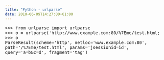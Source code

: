 ```yaml
---
title: "Python - urlparse"
date: 2010-06-09T14:27:00+01:00
---
```

<pre>
>>> from urlparse import urlparse
>>> o = urlparse('http://www.example.com:80/%7Eme/test.html;jsessionid=id?a=b&c=d#tag')
>>> o
ParseResult(scheme='http', netloc='www.example.com:80', 
path='/%7Eme/test.html', params='jsessionid=id', 
query='a=b&c=d', fragment='tag')
</pre>
